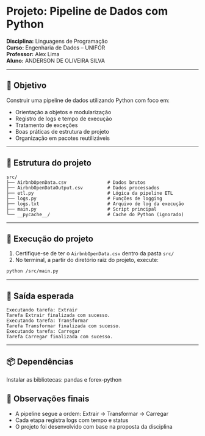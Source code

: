 # Projeto: Pipeline de Dados com Python

**Disciplina:** Linguagens de Programação  
**Curso:** Engenharia de Dados – UNIFOR  
**Professor:** Alex Lima  
**Aluno:** ANDERSON DE OLIVEIRA SILVA

---

## 🎯 Objetivo

Construir uma pipeline de dados utilizando Python com foco em:

- Orientação a objetos e modularização
- Registro de logs e tempo de execução
- Tratamento de exceções
- Boas práticas de estrutura de projeto
- Organização em pacotes reutilizáveis

---

## 🧱 Estrutura do projeto


```
src/
├── AirbnbOpenData.csv               # Dados brutos
├── AirbnbOpenDataOutput.csv         # Dados processados
├── etl.py                           # Lógica da pipeline ETL
├── logs.py                          # Funções de logging
├── logs.txt                         # Arquivo de log da execução
├── main.py                          # Script principal
└── __pycache__/                     # Cache do Python (ignorado)
```

---


## 🚀 Execução do projeto

1. Certifique-se de ter o `AirbnbOpenData.csv` dentro da pasta `src/`
2. No terminal, a partir do diretório raiz do projeto, execute:

```bash
python /src/main.py
```

---

## 🧪 Saída esperada

```
Executando tarefa: Extrair
Tarefa Extrair finalizada com sucesso.
Executando tarefa: Transformar
Tarefa Transformar finalizada com sucesso.
Executando tarefa: Carregar
Tarefa Carregar finalizada com sucesso.
```

---
## 📦 Dependências

Instalar as bibliotecas: pandas e forex-python


## 📌 Observações finais

- A pipeline segue a ordem: Extrair → Transformar → Carregar
- Cada etapa registra logs com tempo e status
- O projeto foi desenvolvido com base na proposta da disciplina
